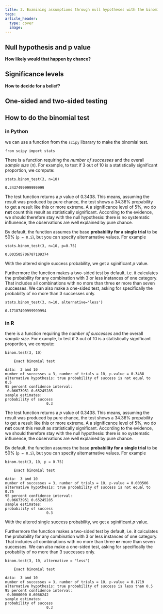 ```yaml
---
title: 3. Examining assumptions through null hypotheses with the binomial test
tags: 
article_header:
  type: cover
  image:
---
```


## Null hypothesis and p value

**How likely would that happen by chance?**

## Significance levels

**How to decide for a belief?**

## One-sided and two-sided testing 

## How to do the binomial test

### in Python
we can use a function from the `scipy` libarary to make the binomial test.
```
from scipy import stats
```

There is a function requiring the *number of successes* and the overall *sample size* (*n*). For example, to test if 3 out of 10 is a statistically significant proportion, we compute: 
```
stats.binom_test(3, n=10)
```


```
0.3437499999999999
```

The test function returns a *p* value of 0.3438. This means, assuming the result was produced by pure chance, the test shows a 34.38% propability to get a result like this or more extreme. A a significance level of 5%, wo do **not** count this result as statistically significant. According to the evidence, we should therefore stay with the null hypothesis: there is no systematic influnence, the observations are well explained by pure chance.

By default, the function assumes the base **probability for a single trial** to be 50% (`p = 0.5`), but you can specify alternarnative  values. For example
```
stats.binom_test(3, n=10, p=0.75)
```


```
0.003505706787109374
```
With the altered single success probability, we get a sginificant *p* value.


Furthermore the function makes a two-sided test by default, i.e. it calculates the probability for any combination with 3 or less instances of one category. That includes all combinations with no more than three **or** more than seven successes. We can also make a one-sided test, asking for specifically the probabilty of no more than 3 successes only.
```
stats.binom_test(3, n=10, alternative='less')
```


```
0.17187499999999994
```

### in R
there is a function requiring the *number of successes* and the overall *sample size*. For example, to test if 3 out of 10 is a statistically significant proportion, we compute: 
```
binom.test(3, 10)
```


```
	Exact binomial test

data:  3 and 10
number of successes = 3, number of trials = 10, p-value = 0.3438
alternative hypothesis: true probability of success is not equal to 0.5
95 percent confidence interval:
 0.06673951 0.65245285
sample estimates:
probability of success 
                   0.3 

```

The test function returns a *p* value of 0.3438. This means, assuming the result was produced by pure chance, the test shows a 34.38% propability to get a result like this or more extreme. A a significance level of 5%, wo do **not** count this result as statistically significant. According to the evidence, we should therefore stay with the null hypothesis: there is no systematic influnence, the observations are well explained by pure chance.

By default, the function assumes the base **probability for a single trial** to be 50% (`p = 0.5`), but you can specify alternarnative  values. For example
```
binom.test(3, 10, p = 0.75)
```


```
	Exact binomial test

data:  3 and 10
number of successes = 3, number of trials = 10, p-value = 0.003506
alternative hypothesis: true probability of success is not equal to 0.75
95 percent confidence interval:
 0.06673951 0.65245285
sample estimates:
probability of success 
                   0.3 

```
With the altered single success probability, we get a sginificant *p* value.


Furthermore the function makes a two-sided test by default, i.e. it calculates the probability for any combination with 3 or less instances of one category. That includes all combinations with no more than three **or** more than seven successes. We can also make a one-sided test, asking for specifically the probabilty of no more than 3 successes only.
```
binom.test(3, 10, alternative = "less")
```


```
	Exact binomial test

data:  3 and 10
number of successes = 3, number of trials = 10, p-value = 0.1719
alternative hypothesis: true probability of success is less than 0.5
95 percent confidence interval:
 0.0000000 0.6066242
sample estimates:
probability of success 
                   0.3 
```
